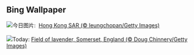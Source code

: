 ## Bing Wallpaper
![](https://www.bing.com/th?id=OHR.WorldPopDay_ZH-CN7074706912_UHD.jpg&w=1000)今日图片: &nbsp;[Hong Kong SAR (© leungchopan/Getty Images)](https://www.bing.com/th?id=OHR.WorldPopDay_ZH-CN7074706912_UHD.jpg)
<br><br/>
![](https://www.bing.com/th?id=OHR.SomersetLavender_EN-US0165780359_UHD.jpg&w=1000)Today: [Field of lavender, Somerset, England (© Doug Chinnery/Getty Images)](https://www.bing.com/th?id=OHR.SomersetLavender_EN-US0165780359_UHD.jpg)
<br><br/>
